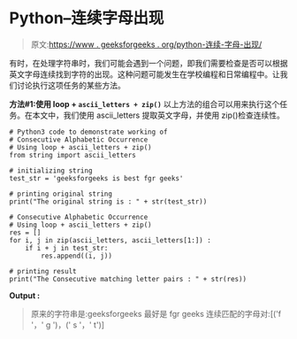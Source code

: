 # Python–连续字母出现

> 原文:[https://www . geeksforgeeks . org/python-连续-字母-出现/](https://www.geeksforgeeks.org/python-consecutive-alphabetic-occurrence/)

有时，在处理字符串时，我们可能会遇到一个问题，即我们需要检查是否可以根据英文字母连续找到字符的出现。这种问题可能发生在学校编程和日常编程中。让我们讨论执行这项任务的某些方法。

**方法#1:使用 loop + `ascii_letters + zip()`**
以上方法的组合可以用来执行这个任务。在本文中，我们使用 ascii_letters 提取英文字母，并使用 zip()检查连续性。

```
# Python3 code to demonstrate working of 
# Consecutive Alphabetic Occurrence
# Using loop + ascii_letters + zip()
from string import ascii_letters

# initializing string
test_str = 'geeksforgeeks is best fgr geeks'

# printing original string
print("The original string is : " + str(test_str))

# Consecutive Alphabetic Occurrence
# Using loop + ascii_letters + zip()
res = []
for i, j in zip(ascii_letters, ascii_letters[1:]) :
    if i + j in test_str:
        res.append((i, j))

# printing result 
print("The Consecutive matching letter pairs : " + str(res)) 
```

**Output :**

> 原来的字符串是:geeksforgeeks 最好是 fgr geeks
> 连续匹配的字母对:[('f '，' g ')，(' s '，' t')]